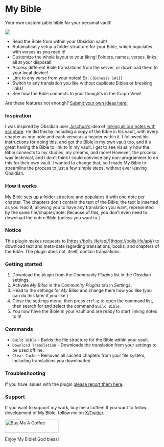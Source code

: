 # My Bible
Your own customizable bible for your personal vault!

![](https://github.com/GsLogiMaker/my-bible-obsidian-plugin/blob/444be699b5a81baddc5453856fc5da9fdadfce02/example.gif)

- Read the Bible from within your Obsidian vault!
- Automatically setup a folder structure for your Bible, which populates with verses as you read it!
- Customize the whole layout to your liking! Folders, names, verses, links, all at your disposal!
- Access different Bible translations from the server, or download them to your local device!
- Link to any verse from your notes! Ex: `[[Genesis 1#1]]`
- Switch to any translation you like without duplicate Bibles or breaking links!
- See how the Bible connects to your thoughts in the Graph View!

Are these features not enough? [Submit your own ideas here!](https://github.com/GsLogiMaker/my-bible-obsidian-plugin/issues/new)

### Inspiration
I was inspired by Obsidian user [Joschua's](https://joschua.io/) idea of [linking all our notes with scripture](https://notes.joschua.io/60+Outputs/62+Projects/Bible+Study+Kit/Connecting+makes+you+engage+Scripture). He did this by including a copy of the Bible in his vault, with every chapter as one note and each verse as a header within it. I followed his instructions for doing this, and got the Bible in my own vault too, and it's great having the Bible to link to in my vault. I get to see visually how the Bible connects to my studies, my dreams, and more! However, the process was technical, and I don't think I could convince any non-programmer to do this for their own vault. I wanted to change that, so I made My Bible to streamline the process to just a few simple steps, without ever leaving Obsidian.

### How it works
My Bible sets up a folder structure and populates it with one note per chapter. The chapters don't contain the text of the Bible; the text is inserted as you read it, allowing you to have any translation you want, represented by the same file/chapter/note. Because of this, you don't even need to download the entire Bible (unless you want to.)

### Notice
This plugin makes requests to [https://bolls.life/api/](https://bolls.life/api/) to download text and meta-data regarding translations, books, and chapters of the Bible. The plugin does not, itself, contain translations.

### Getting started
1. Download the plugin from the *Community Plugins* list in the Obsidian settings.
2. Activate *My Bible* in the *Community Plugins* tab in *Settings*.
3. Head to the settings for *My Bible* and change them how you like (you can do this later if you like.)
4. Close the settings menu, then press `ctrl+p` to open the command list, then search for and select the command `Build Bible`.
5. You now have the Bible in your vault and are ready to start linking notes to it!

### Commands
* `Build Bible` - Builds the file structure for the Bible within your vault.
* `Download Translation` - Downloads the translation from your settings to be used offline.
* `Clear Cache` - Removes all cached chapters from your file system, including translations you downloaded.

### Troubleshooting
If you have issues with the plugin [please report them here](https://github.com/GsLogiMaker/my-bible-obsidian-plugin/issues/new).

### Support
If you want to support my work, buy me a coffee! If you want to follow development of My Bible, follow me on [X/Twitter](https://twitter.com/GsLogiMaker).

<a href="https://www.buymeacoffee.com/gslogimake0" target="_blank"><img src="https://www.buymeacoffee.com/assets/img/custom_images/orange_img.png" alt="Buy Me A Coffee" style="height: 41px !important;width: 174px !important;box-shadow: 0px 3px 2px 0px rgba(190, 190, 190, 0.5) !important;-webkit-box-shadow: 0px 3px 2px 0px rgba(190, 190, 190, 0.5) !important;" ></a>


Enjoy My Bible! God bless!
